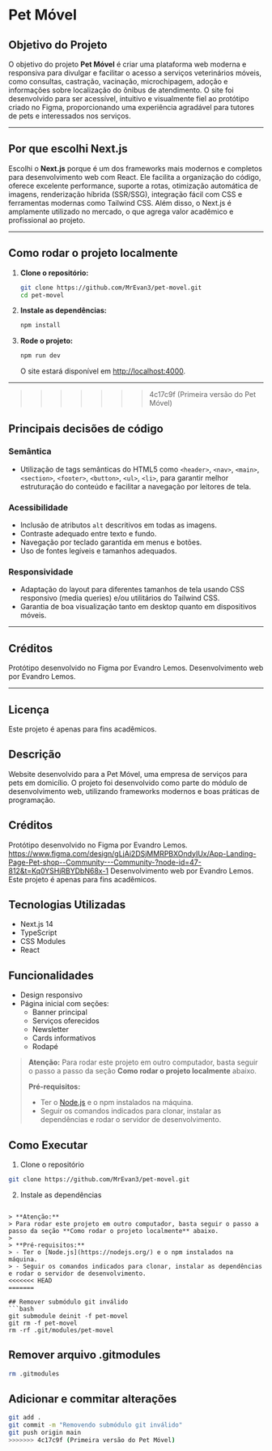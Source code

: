 # Pet Móvel

## Objetivo do Projeto

O objetivo do projeto **Pet Móvel** é criar uma plataforma web moderna e responsiva para divulgar e facilitar o acesso a serviços veterinários móveis, como consultas, castração, vacinação, microchipagem, adoção e informações sobre localização do ônibus de atendimento. O site foi desenvolvido para ser acessível, intuitivo e visualmente fiel ao protótipo criado no Figma, proporcionando uma experiência agradável para tutores de pets e interessados nos serviços.

---

## Por que escolhi Next.js

Escolhi o **Next.js** porque é um dos frameworks mais modernos e completos para desenvolvimento web com React. Ele facilita a organização do código, oferece excelente performance, suporte a rotas, otimização automática de imagens, renderização híbrida (SSR/SSG), integração fácil com CSS e ferramentas modernas como Tailwind CSS. Além disso, o Next.js é amplamente utilizado no mercado, o que agrega valor acadêmico e profissional ao projeto.

---

## Como rodar o projeto localmente

1. **Clone o repositório:**
   ```sh
   git clone https://github.com/MrEvan3/pet-movel.git
   cd pet-movel
   ```

2. **Instale as dependências:**
   ```sh
   npm install
   ```

3. **Rode o projeto:**
   ```sh
   npm run dev
   ```
   O site estará disponível em [http://localhost:4000](http://localhost:4000).

---
>>>>>>> 4c17c9f (Primeira versão do Pet Móvel)

## Principais decisões de código

### Semântica
- Utilização de tags semânticas do HTML5 como `<header>`, `<nav>`, `<main>`, `<section>`, `<footer>`, `<button>`, `<ul>`, `<li>`, para garantir melhor estruturação do conteúdo e facilitar a navegação por leitores de tela.

### Acessibilidade
- Inclusão de atributos `alt` descritivos em todas as imagens.
- Contraste adequado entre texto e fundo.
- Navegação por teclado garantida em menus e botões.
- Uso de fontes legíveis e tamanhos adequados.

### Responsividade
- Adaptação do layout para diferentes tamanhos de tela usando CSS responsivo (media queries) e/ou utilitários do Tailwind CSS.
- Garantia de boa visualização tanto em desktop quanto em dispositivos móveis.

---

## Créditos

Protótipo desenvolvido no Figma por Evandro Lemos.
Desenvolvimento web por Evandro Lemos.

---

## Licença

Este projeto é apenas para fins acadêmicos.

## Descrição
Website desenvolvido para a Pet Móvel, uma empresa de serviços para pets em domicílio. O projeto foi desenvolvido como parte do módulo de desenvolvimento web, utilizando frameworks modernos e boas práticas de programação.

## Créditos

Protótipo desenvolvido no Figma por Evandro Lemos. https://www.figma.com/design/gLjAi2DSjMMRPBXOndyIUx/App-Landing-Page-Pet-shop--Community---Community-?node-id=47-812&t=Kq0YSHjRBYDbN68x-1
Desenvolvimento web por Evandro Lemos.
Este projeto é apenas para fins acadêmicos.

## Tecnologias Utilizadas
- Next.js 14
- TypeScript
- CSS Modules
- React

## Funcionalidades
- Design responsivo
- Página inicial com seções:
  - Banner principal
  - Serviços oferecidos
  - Newsletter
  - Cards informativos
  - Rodapé
 
> **Atenção:**
> Para rodar este projeto em outro computador, basta seguir o passo a passo da seção **Como rodar o projeto localmente** abaixo.
> 
> **Pré-requisitos:**
> - Ter o [Node.js](https://nodejs.org/) e o npm instalados na máquina.
> - Seguir os comandos indicados para clonar, instalar as dependências e rodar o servidor de desenvolvimento.


## Como Executar
1. Clone o repositório
```bash
git clone https://github.com/MrEvan3/pet-movel.git
```

2. Instale as dependências
```

> **Atenção:**
> Para rodar este projeto em outro computador, basta seguir o passo a passo da seção **Como rodar o projeto localmente** abaixo.
> 
> **Pré-requisitos:**
> - Ter o [Node.js](https://nodejs.org/) e o npm instalados na máquina.
> - Seguir os comandos indicados para clonar, instalar as dependências e rodar o servidor de desenvolvimento.
<<<<<<< HEAD
=======

## Remover submódulo git inválido
```bash
git submodule deinit -f pet-movel
git rm -f pet-movel
rm -rf .git/modules/pet-movel
```

## Remover arquivo .gitmodules
```bash
rm .gitmodules
```

## Adicionar e commitar alterações
```bash
git add .
git commit -m "Removendo submódulo git inválido"
git push origin main
>>>>>>> 4c17c9f (Primeira versão do Pet Móvel)
